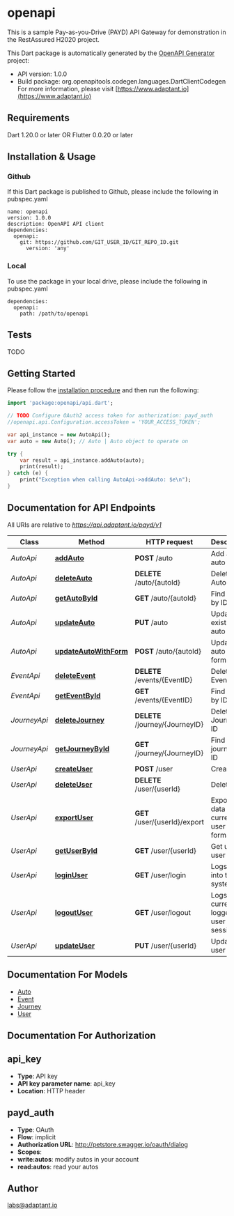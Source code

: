 # openapi
This is a sample Pay-as-you-Drive (PAYD) API Gateway for demonstration in the RestAssured H2020 project.

This Dart package is automatically generated by the [OpenAPI Generator](https://openapi-generator.tech) project:

- API version: 1.0.0
- Build package: org.openapitools.codegen.languages.DartClientCodegen
For more information, please visit [https://www.adaptant.io](https://www.adaptant.io)

## Requirements

Dart 1.20.0 or later OR Flutter 0.0.20 or later

## Installation & Usage

### Github
If this Dart package is published to Github, please include the following in pubspec.yaml
```
name: openapi
version: 1.0.0
description: OpenAPI API client
dependencies:
  openapi:
    git: https://github.com/GIT_USER_ID/GIT_REPO_ID.git
      version: 'any'
```

### Local
To use the package in your local drive, please include the following in pubspec.yaml
```
dependencies:
  openapi:
    path: /path/to/openapi
```

## Tests

TODO

## Getting Started

Please follow the [installation procedure](#installation--usage) and then run the following:

```dart
import 'package:openapi/api.dart';

// TODO Configure OAuth2 access token for authorization: payd_auth
//openapi.api.Configuration.accessToken = 'YOUR_ACCESS_TOKEN';

var api_instance = new AutoApi();
var auto = new Auto(); // Auto | Auto object to operate on

try {
    var result = api_instance.addAuto(auto);
    print(result);
} catch (e) {
    print("Exception when calling AutoApi->addAuto: $e\n");
}

```

## Documentation for API Endpoints

All URIs are relative to *https://api.adaptant.io/payd/v1*

Class | Method | HTTP request | Description
------------ | ------------- | ------------- | -------------
*AutoApi* | [**addAuto**](docs//AutoApi.md#addauto) | **POST** /auto | Add a new auto
*AutoApi* | [**deleteAuto**](docs//AutoApi.md#deleteauto) | **DELETE** /auto/{autoId} | Deletes an Auto
*AutoApi* | [**getAutoById**](docs//AutoApi.md#getautobyid) | **GET** /auto/{autoId} | Find auto by ID
*AutoApi* | [**updateAuto**](docs//AutoApi.md#updateauto) | **PUT** /auto | Update an existing auto
*AutoApi* | [**updateAutoWithForm**](docs//AutoApi.md#updateautowithform) | **POST** /auto/{autoId} | Updates an auto with form data
*EventApi* | [**deleteEvent**](docs//EventApi.md#deleteevent) | **DELETE** /events/{EventID} | Delete Event by ID
*EventApi* | [**getEventById**](docs//EventApi.md#geteventbyid) | **GET** /events/{EventID} | Find Event by ID
*JourneyApi* | [**deleteJourney**](docs//JourneyApi.md#deletejourney) | **DELETE** /journey/{JourneyID} | Delete Journey by ID
*JourneyApi* | [**getJourneyById**](docs//JourneyApi.md#getjourneybyid) | **GET** /journey/{JourneyID} | Find journey by ID
*UserApi* | [**createUser**](docs//UserApi.md#createuser) | **POST** /user | Create user
*UserApi* | [**deleteUser**](docs//UserApi.md#deleteuser) | **DELETE** /user/{userId} | Delete user
*UserApi* | [**exportUser**](docs//UserApi.md#exportuser) | **GET** /user/{userId}/export | Exports all data about current user in CSV format
*UserApi* | [**getUserById**](docs//UserApi.md#getuserbyid) | **GET** /user/{userId} | Get user by user id
*UserApi* | [**loginUser**](docs//UserApi.md#loginuser) | **GET** /user/login | Logs user into the system
*UserApi* | [**logoutUser**](docs//UserApi.md#logoutuser) | **GET** /user/logout | Logs out current logged in user session
*UserApi* | [**updateUser**](docs//UserApi.md#updateuser) | **PUT** /user/{userId} | Updated user


## Documentation For Models

 - [Auto](docs//Auto.md)
 - [Event](docs//Event.md)
 - [Journey](docs//Journey.md)
 - [User](docs//User.md)


## Documentation For Authorization


## api_key

- **Type**: API key
- **API key parameter name**: api_key
- **Location**: HTTP header

## payd_auth

- **Type**: OAuth
- **Flow**: implicit
- **Authorization URL**: http://petstore.swagger.io/oauth/dialog
- **Scopes**: 
 - **write:autos**: modify autos in your account
 - **read:autos**: read your autos


## Author

labs@adaptant.io



